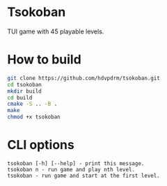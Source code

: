 # Tsokoban
TUI game with 45 playable levels.

# How to build
```bash
git clone https://github.com/hdvpdrm/tsokoban.git
cd tsokoban
mkdir build
cd build
cmake -S .. -B . 
make
chmod +x tsokoban
```

# CLI options
```
tsokoban [-h] [--help] - print this message.
tsokoban n - run game and play nth level.
tsokoban - run game and start at the first level.
```
